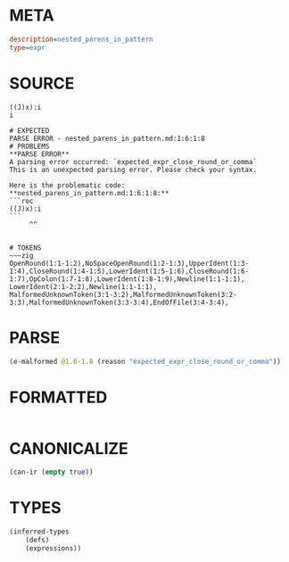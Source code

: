 # META
~~~ini
description=nested_parens_in_pattern
type=expr
~~~
# SOURCE
~~~roc
((J)x):i
i
~~~
~~~
# EXPECTED
PARSE ERROR - nested_parens_in_pattern.md:1:6:1:8
# PROBLEMS
**PARSE ERROR**
A parsing error occurred: `expected_expr_close_round_or_comma`
This is an unexpected parsing error. Please check your syntax.

Here is the problematic code:
**nested_parens_in_pattern.md:1:6:1:8:**
```roc
((J)x):i
```
     ^^


# TOKENS
~~~zig
OpenRound(1:1-1:2),NoSpaceOpenRound(1:2-1:3),UpperIdent(1:3-1:4),CloseRound(1:4-1:5),LowerIdent(1:5-1:6),CloseRound(1:6-1:7),OpColon(1:7-1:8),LowerIdent(1:8-1:9),Newline(1:1-1:1),
LowerIdent(2:1-2:2),Newline(1:1-1:1),
MalformedUnknownToken(3:1-3:2),MalformedUnknownToken(3:2-3:3),MalformedUnknownToken(3:3-3:4),EndOfFile(3:4-3:4),
~~~
# PARSE
~~~clojure
(e-malformed @1.6-1.8 (reason "expected_expr_close_round_or_comma"))
~~~
# FORMATTED
~~~roc

~~~
# CANONICALIZE
~~~clojure
(can-ir (empty true))
~~~
# TYPES
~~~clojure
(inferred-types
	(defs)
	(expressions))
~~~
